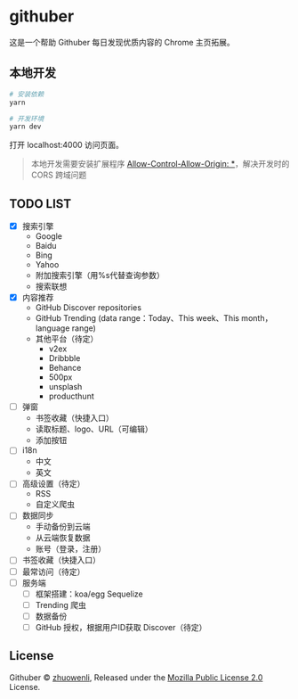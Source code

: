 # githuber

这是一个帮助 Githuber 每日发现优质内容的 Chrome 主页拓展。

## 本地开发

```bash
# 安装依赖
yarn

# 开发环境
yarn dev
```

打开 localhost:4000 访问页面。

> 本地开发需要安装扩展程序 [Allow-Control-Allow-Origin: *](https://chrome.google.com/webstore/detail/allow-control-allow-origi/nlfbmbojpeacfghkpbjhddihlkkiljbi)，解决开发时的 CORS 跨域问题


## TODO LIST

- [x] 搜索引擎
    - Google
    - Baidu
    - Bing
    - Yahoo
    - 附加搜索引擎（用%s代替查询参数）
    - 搜索联想
- [x] 内容推荐
    - GitHub Discover repositories
    - GitHub Trending (data range：Today、This week、This month，language range)
	- 其他平台（待定）
        - v2ex
        - Dribbble
        - Behance
        - 500px
        - unsplash
        - producthunt
- [ ] 弹窗
    - 书签收藏（快捷入口）
    - 读取标题、logo、URL（可编辑）
    - 添加按钮
- [ ] i18n
    - 中文
    - 英文
- [ ] 高级设置（待定）
    - RSS
    - 自定义爬虫
- [ ] 数据同步
    - 手动备份到云端
    - 从云端恢复数据
    - 账号（登录，注册）
- [ ] 书签收藏（快捷入口）
- [ ] 最常访问（待定）
- [ ] 服务端
    - [ ] 框架搭建：koa/egg Sequelize
    - [ ] Trending 爬虫
    - [ ] 数据备份
    - [ ] GitHub 授权，根据用户ID获取 Discover（待定）

## License
Githuber © [zhuowenli](https://github.com/zhuowenli), Released under the [Mozilla Public License 2.0](./LICENSE) License.

